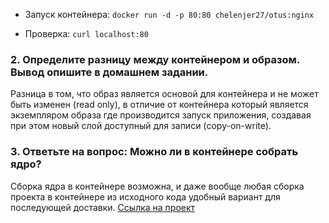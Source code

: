
* Запуск контейнера: `docker run -d -p 80:80 chelenjer27/otus:nginx`

* Проверка: `curl localhost:80`

### 2. Определите разницу между контейнером и образом. Вывод опишите в домашнем задании.

Разница в том, что образ является основой для контейнера и не может быть изменен (read only), в отличие от контейнера который является экземпляром образа где производится запуск приложения, создавая при этом новый слой доступный для записи (copy-on-write).

### 3. Ответьте на вопрос: Можно ли в контейнере собрать ядро?

Сборка ядра в контейнере возможна, и даже вообще любая сборка проекта в контейнере из исходного кода удобный вариант для последующей доставки. [Ссылка на проект](https://github.com/a13xp0p0v/kernel-build-containers)
